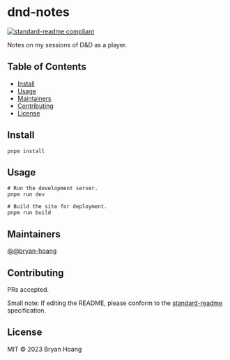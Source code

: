 # dnd-notes

[![standard-readme compliant](https://img.shields.io/badge/standard--readme-OK-green.svg?style=flat-square)](https://github.com/RichardLitt/standard-readme)

Notes on my sessions of D&amp;D as a player.

## Table of Contents

- [Install](#install)
- [Usage](#usage)
- [Maintainers](#maintainers)
- [Contributing](#contributing)
- [License](#license)

## Install

```console
pnpm install
```

## Usage

```console
# Run the development server.
pnpm run dev

# Build the site for deployment.
pnpm run build
```

## Maintainers

[@@bryan-hoang](https://github.com/@bryan-hoang)

## Contributing

PRs accepted.

Small note: If editing the README, please conform to the
[standard-readme](https://github.com/RichardLitt/standard-readme) specification.

## License

MIT © 2023 Bryan Hoang
